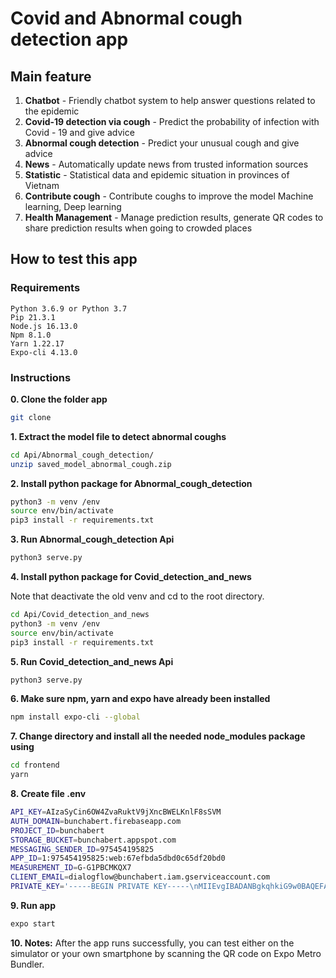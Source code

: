 # Covid and Abnormal cough detection app

## Main feature

1. **Chatbot** - Friendly chatbot system to help answer questions related to the
   epidemic
2. **Covid-19 detection via cough** - Predict the probability of infection with
   Covid - 19 and give advice
3. **Abnormal cough detection** - Predict your unusual cough and give advice
4. **News** - Automatically update news from trusted information sources
5. **Statistic** - Statistical data and epidemic situation in provinces of
   Vietnam
6. **Contribute cough** - Contribute coughs to improve the model Machine
   learning, Deep learning
7. **Health Management** - Manage prediction results, generate QR codes to share
   prediction results when going to crowded places

## How to test this app

### Requirements

```
Python 3.6.9 or Python 3.7
Pip 21.3.1
Node.js 16.13.0
Npm 8.1.0
Yarn 1.22.17
Expo-cli 4.13.0
```

### Instructions

**0. Clone the folder app**

```sh
git clone 
```

**1. Extract the model file to detect abnormal coughs**

```sh
cd Api/Abnormal_cough_detection/
unzip saved_model_abnormal_cough.zip
```

**2. Install python package for Abnormal_cough_detection**

```sh
python3 -m venv /env
source env/bin/activate
pip3 install -r requirements.txt
```

**3. Run Abnormal_cough_detection Api**

```sh
python3 serve.py
```

**4. Install python package for Covid_detection_and_news**

Note that deactivate the old venv and cd to the root directory.

```sh
cd Api/Covid_detection_and_news
python3 -m venv /env
source env/bin/activate
pip3 install -r requirements.txt
```

**5. Run Covid_detection_and_news Api**

```sh
python3 serve.py
```

**6. Make sure npm, yarn and expo have already been installed**

```sh
npm install expo-cli --global
```

**7. Change directory and install all the needed node_modules package using**

```sh
cd frontend
yarn
```

**8. Create file .env**

```sh
API_KEY=AIzaSyCin6OW4ZvaRuktV9jXncBWELKnlF8sSVM
AUTH_DOMAIN=bunchabert.firebaseapp.com
PROJECT_ID=bunchabert
STORAGE_BUCKET=bunchabert.appspot.com
MESSAGING_SENDER_ID=975454195825
APP_ID=1:975454195825:web:67efbda5dbd0c65df20bd0
MEASUREMENT_ID=G-G1PBCMKQX7
CLIENT_EMAIL=dialogflow@bunchabert.iam.gserviceaccount.com
PRIVATE_KEY='-----BEGIN PRIVATE KEY-----\nMIIEvgIBADANBgkqhkiG9w0BAQEFAASCBKgwggSkAgEAAoIBAQDf1jE5E8xUM14c\nW4hXyMjLmzUXI24wMs8GGwjewQb6TSmqcqoTdEgPIXc+MtskZndlbYao3OXVIPAh\nB2k0XSPQM0c9FET07kGPZqw2slfSrtkSNWKuqIGXDFU0oT+H2WR0lPFr8xnRNU7N\nvoGoQT/YWKpwxZfATkPXHszNQxZAULASM6yQwKgEGvzbjyfRulc6ZneYugN2upWG\nT4+CgYGKC+LffmstIQBhBiI329Jz3HJb0DzD7aSUp2u9+OEpzO89798kC4MroZZm\nSqohl96Z5U1iyzTeeGKc40vM0dDzChfxClFxJYzCTzXFidCrhAZCap1yoO6v+JxD\nhVpp74rnAgMBAAECggEAT3r4GYNdL5zZ0wnxfPJP0nR3QpMTIkw4VLuux6IU/zX9\nEIgMukG1AKJqfAyE4gT8amicw0NE3QwIGEJQagaUm+5JYnfbEHm1j9zuU7G6G5Z4\nf82zD7/H3EHF051aOLvJvtfQbftxdGcQZ2A5G+ynZgP96XNQMjnYPv+xy0UCFq2l\npXD8vWUGgXhKyRISCxXfwuIzVhYkoPSkuf3O2j7LQnhHCkOxN2heuYcXP2JppUCd\nIGXS8UorMJEarFNhrzAuuOsCLo/7IIDH2O2lvGzHQIrROv0owVVObIdtG+L94m/c\nCOIjJN0uqEeezw63tFyUY+kcfQoD6JlhGtq1+kPaIQKBgQD//e5gyRYo8btrwS9a\nFsEhFQ3VamYvgvdJ/HnW/jpo2bRfTTOxesb6keLkOLupO+U6GqalNFURuiK1c4rg\noZ7bL3Sn3Fz8Odb4KpGSqzFEhJsCwqy4vzqR7rvndwqMy5vSxChamDDOqL4cCg9c\ngUhEqJML5jjdD0V35FQZdlicUQKBgQDf2ABRo6FBvJz4dnPg/bdiYgFRT5EPxgeM\nMbkyhrOobwCJL9k5g5pMi6ZRwoPOWwW/ZkH89EY0i+dBNx9msLVeDAUkoJl8aVD9\nPVLdYJ0POjJ6LFH4s2v6LVujiASb+tYUaVouTXZLIBCysPSs6tUks7A/SzApzP80\neXbhNjC9twKBgQCC0m6EH7+nZQH2618blw1TrsLHEfzuwutFcDWD3aBT/Q3ktjt4\ns9oEK5HcN/IPZoCa1Qvc2YWv7YPXXxjV+0KHmRTww/jxHU3yvS5v2fTvoyTkoEBM\nmc2AzpRQkdFeap9TctN8mNI4ipu9EJcRGzCnhc7AAgOFVUyXHKSt7oESQQKBgAul\nn46f5voWqEw9TZY9XVdfJhZm/3NEqIvg4nQAkkSHUg3RUYoukM6+zW6fomAQWGI3\nHePdifGd/fBkv9uGAkncckAPoyzYBgDHOhKOvl1Wd93nhHReUZX42jXOE/9Rs+Xn\n/Ws/WJJcHsJNds2wglqghuEkNmNWaUj/sPHS8gJNAoGBANDH94HllE6Wel2BplaZ\np+3vYkIe3+WTUQutZ4O5v5WEGsdrq+XIxb+9SjWy7HdwYi+ZPZerq0gfcJI2atTH\nScopyt9+WSjMa4Lm8EYYa8qptPUf1w6sXFjLi/s02RzkQP/0TStg0FCcOR7NOatK\nL/d8EVrS/YEXoGNxqz1Ttekz\n-----END PRIVATE KEY-----\n'
```

**9. Run app**

```sh
expo start
```

**10. Notes:** After the app runs successfully, you can test either on the
simulator or your own smartphone by scanning the QR code on Expo Metro Bundler.